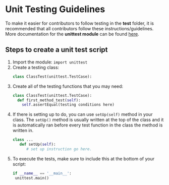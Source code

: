 # Unit Testing Guidelines
To make it easier for contributors to follow testing in the **test** folder, it
is recommended that all contributors follow these instructions/guidelines.  
More documentation for the **unittest module** can be found [here](https://docs.python.org/3/library/unittest.html).

## Steps to create a unit test script
1. Import the module: `import unittest`
2. Create a testing class:
   ```python
   class ClassTest(unittest.TestCase):
   ```
3. Create all of the testing functions that you may need:
   ```python
   class ClassTest(unittest.TestCase):
     def first_method_test(self):
       self.assertEqual(testing conditions here)
   ```
4. If there is setting up to do, you can use `setUp(self)` method in your class. The `setUp()` method is usually written at the top of the class and it is automatically ran before every test function in the class the method is written in.
   ```python
   class ...
      def setUp(self):
         # set up instruction go here.
   ```
5. To execute the tests, make sure to include this at the bottom of your script:
   ```python
   if __name__ == '__main__':
    unittest.main()
   ```
